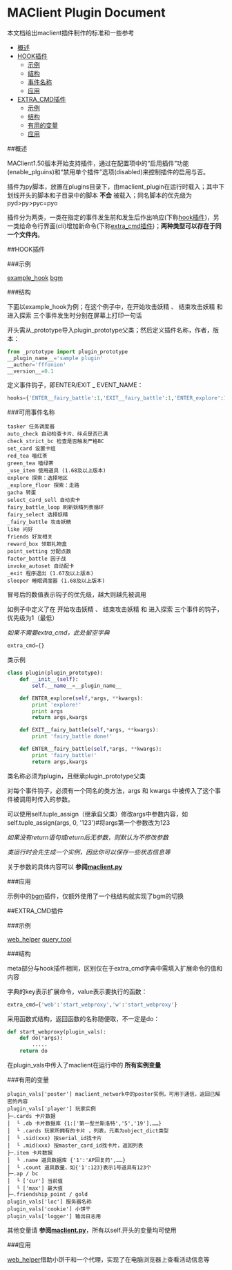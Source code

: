MAClient Plugin Document
================
本文档给出maclient插件制作的标准和一些参考

*   [概述](#概述)
*   [HOOK插件](#hook插件)
    *   [示例](#示例)
    *   [结构](#结构)
    *   [事件名称](#可用事件名称)
    *   [应用](#应用)
*   [EXTRA_CMD插件](#extra_cmd插件)
    *   [示例](#示例-1)
    *   [结构](#结构-1)
    *   [有用的变量](#有用的变量)
    *   [应用](#应用-1)

##概述

MAClient1.50版本开始支持插件，通过在配置项中的“启用插件”功能(enable_plguins)和“禁用单个插件”选项(disabled)来控制插件的启用与否。

插件为py脚本，放置在plugins目录下，由maclient_plugin在运行时载入；其中下划线开头的脚本和子目录中的脚本 __不会__ 被载入；同名脚本的优先级为pyd>py>pyc=pyo

插件分为两类，一类在指定的事件发生前和发生后作出响应(下称[hook插件](#HOOK插件))，另一类给命令行界面(cli)增加新命令(下称[extra_cmd插件](#EXTRA_CMD插件))；__两种类型可以存在于同一个文件内__。

##HOOK插件

###示例

[example_hook](plugins/_example_hook.py) [bgm](plugins/bgm.py)

###结构

下面以example_hook为例；在这个例子中，在开始攻击妖精 、 结束攻击妖精 和 进入探索 三个事件发生时分别在屏幕上打印一句话

开头需从_prototype导入plugin_prototype父类；然后定义插件名称，作者，版本：
```Python
from _prototype import plugin_prototype
__plugin_name__='sample plugin'
__author='fffonion'
__version__=0.1
```

定义事件钩子，即ENTER/EXIT _ EVENT_NAME：
```Python
hooks={'ENTER__fairy_battle':1,'EXIT__fairy_battle':1,'ENTER_explore':1}
```

###可用事件名称

    tasker 任务调度器
    auto_check 自动检查卡片、绊点是否已满 
    check_strict_bc 检查是否触发严格BC
    set_card 设置卡组
    red_tea 嗑红茶
    green_tea 嗑绿茶
    _use_item 使用道具 (1.68及以上版本)
    explore 探索：选择地区
    _explore_floor 探索：走路
    gacha 转蛋
    select_card_sell 自动卖卡
    fairy_battle_loop 刷新妖精列表循环
    fairy_select 选择妖精
    _fairy_battle 攻击妖精
    like 问好
    friends 好友相关
    reward_box 领取礼物盒
    point_setting 分配点数
    factor_battle 因子战
    invoke_autoset 自动配卡
    _exit 程序退出 (1.67及以上版本)
    sleeper 睡眠调度器 (1.68及以上版本)

冒号后的数值表示钩子的优先级，越大则越先被调用

如例子中定义了在 开始攻击妖精 、 结束攻击妖精 和 进入探索 三个事件的钩子，优先级为1（最低）

*如果不需要extra_cmd，此处留空字典*
```Python
extra_cmd={}
```

类示例
```Python
class plugin(plugin_prototype):
    def __init__(self):
        self.__name__=__plugin_name__

    def ENTER_explore(self,*args, **kwargs):
        print 'explore!'
        print args
        return args,kwargs

    def EXIT__fairy_battle(self,*args, **kwargs):
        print 'fairy_battle done!'

    def ENTER__fairy_battle(self,*args, **kwargs):
        print 'fairy_battle!'
        return args,kwargs
```
类名称必须为plugin，且继承plugin_prototype父类

对每个事件钩子，必须有一个同名的类方法，args 和 kwargs 中被传入了这个事件被调用时传入的参数。

可以使用self.tuple_assign（继承自父类）修改args中参数内容，如self.tuple_assign(args, 0, '123')#将args第一个参数改为123

*如果没有return语句或return后无参数，则默认为不修改参数*

*类运行时会先生成一个实例，因此你可以保存一些状态信息等*

关于参数的具体内容可以 __参阅[maclient.py](maclient.py)__

###应用

示例中的[bgm](plugins/bgm.py)插件，仅额外使用了一个栈结构就实现了bgm的切换


##EXTRA_CMD插件

###示例

[web_helper](plugins/web_helper.py) [query_tool](plugins/query_tool.py)

###结构

meta部分与hook插件相同，区别仅在于extra_cmd字典中需填入扩展命令的值和内容

字典的key表示扩展命令，value表示要执行的函数：
```Python
extra_cmd={'web':'start_webproxy','w':'start_webproxy'}
```

采用函数式结构，返回函数的名称随便取，不一定是do：
```Python
def start_webproxy(plugin_vals):
    def do(*args):
        .....
    return do
```

在plugin_vals中传入了maclient在运行中的 __所有实例变量__

###有用的变量

    plugin_vals['poster'] maclient_network中的poster实例，可用于通信，返回已解密的内容
    plugin_vals['player'] 玩家实例
    ├─.cards 卡片数据
    │  └ .db 卡片数据库 {1:['第一型兰斯洛特','5','19'],……}
    │  └ .cards 玩家所拥有的卡片 ，列表，元素为object_dict类型
    │  └ .sid(xxx) 按serial_id找卡片
    │  └ .mid(xxx) 按master_card_id找卡片，返回列表
    ├─.item 卡片数据
    │  └ .name 道具数据库 {'1':'AP回复药',……}
    │  └ .count 道具数量，如{'1':123}表示1号道具有123个
    ├─.ap / bc
    │  └ ['cur'] 当前值
    │  └ ['max'] 最大值
    ├─.friendship_point / gold
    plugin_vals['loc'] 服务器名称
    plugin_vals['cookie'] 小饼干
    plugin_vals['logger'] 输出日志用

其他变量请 __参阅[maclient.py](maclient.py)__，所有以self.开头的变量均可使用

###应用

[web_helper](plugins/web_helper.py)借助小饼干和一个代理，实现了在电脑浏览器上查看活动信息等
